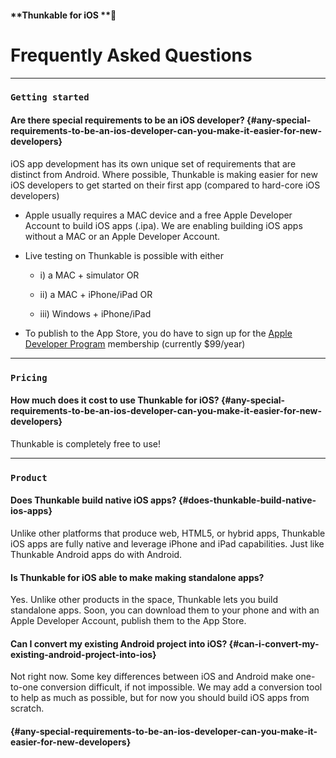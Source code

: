 #### **Thunkable for iOS **

# Frequently Asked Questions

---

### `Getting started`

#### **Are there special requirements to be an iOS developer?** {#any-special-requirements-to-be-an-ios-developer-can-you-make-it-easier-for-new-developers}

iOS app development has its own unique set of requirements that are distinct from Android. Where possible, Thunkable is making easier for new iOS developers to get started on their first app \(compared to hard-core iOS developers\)

* Apple usually requires a MAC device and a free Apple Developer Account to build iOS apps \(.ipa\). We are enabling building iOS apps without a MAC or an Apple Developer Account.

* Live testing on Thunkable is possible with either

  * i\) a MAC + simulator OR

  * ii\) a MAC + iPhone/iPad OR

  * iii\) Windows + iPhone/iPad

* To publish to the App Store, you do have to sign up for the [Apple Developer Program](https://developer.apple.com/programs/) membership \(currently $99/year\)

---

### `Pricing`

#### How much does it cost to use Thunkable for iOS? {#any-special-requirements-to-be-an-ios-developer-can-you-make-it-easier-for-new-developers}

Thunkable is completely free to use!

---

### `Product`

#### **Does Thunkable build native iOS apps?** {#does-thunkable-build-native-ios-apps}

Unlike other platforms that produce web, HTML5, or hybrid apps, Thunkable iOS apps are fully native and leverage iPhone and iPad capabilities. Just like Thunkable Android apps do with Android.

#### **Is Thunkable for iOS able to make making standalone apps?**

Yes. Unlike other products in the space, Thunkable lets you build standalone apps. Soon, you can download them to your phone and with an Apple Developer Account, publish them to the App Store.

#### **Can I convert my existing Android project into iOS?** {#can-i-convert-my-existing-android-project-into-ios}

Not right now. Some key differences between iOS and Android make one-to-one conversion difficult, if not impossible. We may add a conversion tool to help as much as possible, but for now you should build iOS apps from scratch.

####  {#any-special-requirements-to-be-an-ios-developer-can-you-make-it-easier-for-new-developers}



